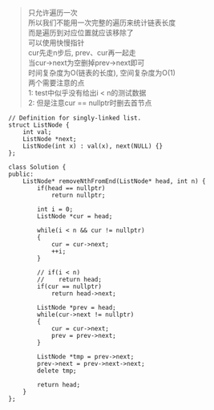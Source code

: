 >只允许遍历一次   
所以我们不能用一次完整的遍历来统计链表长度   
而是遍历到对应位置就应该移除了   
可以使用快慢指针   
cur先走n步后, prev、cur再一起走   
当cur->next为空删掉prev->next即可   
时间复杂度为O(链表的长度), 空间复杂度为O(1)   
两个需要注意的点   
1: test中似乎没有给出i < n的测试数据   
2: 但是注意cur == nullptr时删去首节点




```
// Definition for singly-linked list.
struct ListNode {
    int val;
    ListNode *next;
    ListNode(int x) : val(x), next(NULL) {}
};
```

```
class Solution {
public:
    ListNode* removeNthFromEnd(ListNode* head, int n) {
        if(head == nullptr)
            return nullptr;

        int i = 0;
        ListNode *cur = head;

        while(i < n && cur != nullptr)
        {
            cur = cur->next;
            ++i;
        }

        // if(i < n)
        //    return head;
        if(cur == nullptr)
            return head->next;

        ListNode *prev = head;
        while(cur->next != nullptr)
        {
            cur = cur->next;
            prev = prev->next;
        }

        ListNode *tmp = prev->next;
        prev->next = prev->next->next;
        delete tmp;

        return head;
    }
};
```
